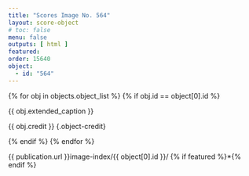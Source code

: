 ```yaml
---
title: "Scores Image No. 564"
layout: score-object
# toc: false
menu: false
outputs: [ html ]
featured: 
order: 15640
object:
  - id: "564"
---
```


{% for obj in objects.object_list %}
{% if obj.id == object[0].id %}

{{ obj.extended_caption }}

{{ obj.credit }} {.object-credit}

{% endif %}
{% endfor %}

<div class="object-credit object-url is-print-only">

{{ publication.url }}image-index/{{ object[0].id }}/ {% if featured %}*{% endif %}

</div>
